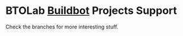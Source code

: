 # BTOLab [Buildbot][buildbot] Projects Support

Check the branches for more interesting stuff.

[buildbot]: https://build.btolab.com/bot/

